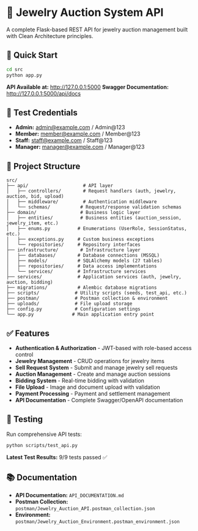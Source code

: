 # 💎 Jewelry Auction System API

A complete Flask-based REST API for jewelry auction management built with Clean Architecture principles.

## 🚀 Quick Start

```bash
cd src
python app.py
```

**API Available at:** http://127.0.0.1:5000
**Swagger Documentation:** http://127.0.0.1:5000/api/docs

## 🔐 Test Credentials

- **Admin:** admin@example.com / Admin@123
- **Member:** member@example.com / Member@123
- **Staff:** staff@example.com / Staff@123
- **Manager:** manager@example.com / Manager@123

## 📁 Project Structure

```
src/
├── api/                    # API layer
│   ├── controllers/        # Request handlers (auth, jewelry, auction, bid, upload)
│   ├── middleware/         # Authentication middleware
│   └── schemas/           # Request/response validation schemas
├── domain/                # Business logic layer
│   ├── entities/          # Business entities (auction_session, jewelry_item, etc.)
│   ├── enums.py          # Enumerations (UserRole, SessionStatus, etc.)
│   ├── exceptions.py     # Custom business exceptions
│   └── repositories/     # Repository interfaces
├── infrastructure/        # Infrastructure layer
│   ├── databases/        # Database connections (MSSQL)
│   ├── models/           # SQLAlchemy models (27 tables)
│   ├── repositories/     # Data access implementations
│   └── services/         # Infrastructure services
├── services/             # Application services (auth, jewelry, auction, bidding)
├── migrations/           # Alembic database migrations
├── scripts/             # Utility scripts (seeds, test_api, etc.)
├── postman/             # Postman collection & environment
├── uploads/             # File upload storage
├── config.py            # Configuration settings
└── app.py              # Main application entry point
```

## ✅ Features

- **Authentication & Authorization** - JWT-based with role-based access control
- **Jewelry Management** - CRUD operations for jewelry items
- **Sell Request System** - Submit and manage jewelry sell requests
- **Auction Management** - Create and manage auction sessions
- **Bidding System** - Real-time bidding with validation
- **File Upload** - Image and document upload with validation
- **Payment Processing** - Payment and settlement management
- **API Documentation** - Complete Swagger/OpenAPI documentation

## 🧪 Testing

Run comprehensive API tests:
```bash
python scripts/test_api.py
```

**Latest Test Results:** 9/9 tests passed ✅

## 📚 Documentation

- **API Documentation:** `API_DOCUMENTATION.md`
- **Postman Collection:** `postman/Jewelry_Auction_API.postman_collection.json`
- **Environment:** `postman/Jewelry_Auction_Environment.postman_environment.json`